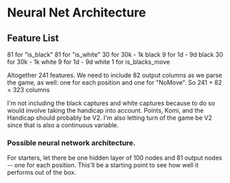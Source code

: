 # Neural Net Architecture

## Feature List

81 for "is_black"
81 for "is_white"
30 for 30k - 1k black
9 for 1d - 9d black
30 for 30k - 1k white
9 for 1d - 9d white
1 for is_blacks_move

Altogether 241 features.
We need to include 82 output columns as we parse the game, as well: one for each position and one for "NoMove". 
So 241 + 82 = 323 columns

I'm not including the black captures and white captures because to do so would involve taking the handicap into account. Points, Komi, and the Handicap should probably be V2. I'm also letting turn of the game be V2 since that is also a continuous variable. 


### Possible neural network architecture.

For starters, let there be one hidden layer of 100 nodes and 81 output nodes -- one for each position.
This'll be a starting point to see how well it performs out of the box.
